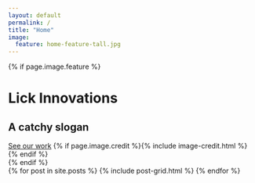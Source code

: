 ```yaml
---
layout: default
permalink: /
title: "Home"
image:
  feature: home-feature-tall.jpg
---
```

{% if page.image.feature %}
<div class="page-lead" style="background-image:url({{ site.url }}/images/{{ page.image.feature }})">
	<div class="wrap page-lead-content">
	  <h1>Lick Innovations</h1>
		<h2>A catchy slogan</h2>
		<a href="{{ site.url }}/work" class="btn-inverse">See our work</a>
		{% if page.image.credit %}{% include image-credit.html %}{% endif %}
	</div><!-- /.page-lead-content -->
</div><!-- /.page-lead -->
{% endif %}

<div class="wrap">
<div class="tiles">
{% for post in site.posts %}
	{% include post-grid.html %}
{% endfor %}
</div><!-- /.tiles -->
</div><!-- /.wrap -->
